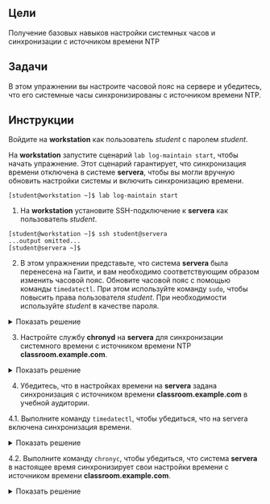 ## Цели

Получение базовых навыков настройки системных часов и синхронизации с источником времени NTP

## Задачи

В этом упражнении вы настроите часовой пояс на сервере и убедитесь, что его системные часы синхронизированы с источником времени NTP.


## Инструкции

Войдите на **workstation** как пользователь *student* с паролем *student*.

На **workstation** запустите сценарий `lab log-maintain start`, чтобы начать упражнение. Этот сценарий гарантирует, что синхронизация времени отключена в системе **servera**, чтобы вы могли вручную обновить настройки системы и включить синхронизацию времени.

```
[student@workstation ~]$ lab log-maintain start
```

1.	На **workstation** установите SSH-подключение к **servera** как пользователь *student*.

  ```
  [student@workstation ~]$ ssh student@servera
  ...output omitted...
  [student@servera ~]$ 
  ```

2.	В этом упражнении представьте, что система **servera** была перенесена на Гаити, и вам необходимо соответствующим образом изменить часовой пояс. Обновите часовой пояс с помощью команды `timedatectl`. При этом используйте команду `sudo`, чтобы повысить права пользователя *student*. При необходимости используйте *student* в качестве пароля.

  <details>
  <summary>Показать решение</summary>

  2.1.	Выполните команду `tzselect`, чтобы определить часовой пояс для Гаити.

  
  ```
  [student@servera ~]$ tzselect
  Please identify a location so that time zone rules can be set correctly.
  Please select a continent, ocean, "coord", or "TZ".
  1) Africa
  2) Americas
  3) Antarctica
  4) Asia
  5) Atlantic Ocean
  6) Australia
  7) Europe
  8) Indian Ocean
  9) Pacific Ocean
  10) coord - I want to use geographical coordinates.
  11) TZ - I want to specify the time zone using the Posix TZ format.
  #? 2
  Please select a country whose clocks agree with yours.
  1) Anguilla              19) Dominican Republic    37) Peru
  2) Antigua & Barbuda     20) Ecuador               38) Puerto Rico
  3) Argentina             21) El Salvador           39) St Barthelemy
  4) Aruba                 22) French Guiana         40) St Kitts & Nevis
  5) Bahamas               23) Greenland             41) St Lucia
  6) Barbados              24) Grenada               42) St Maarten (Dutch)
  7) Belize                25) Guadeloupe            43) St Martin (French)
  8) Bolivia               26) Guatemala             44) St Pierre & Miquelon
  9) Brazil                27) Guyana                45) St Vincent
  10) Canada                28) Haiti                 46) Suriname
  11) Caribbean NL          29) Honduras              47) Trinidad & Tobago
  12) Cayman Islands        30) Jamaica               48) Turks & Caicos Is
  13) Chile                 31) Martinique            49) United States
  14) Colombia              32) Mexico                50) Uruguay
  15) Costa Rica            33) Montserrat            51) Venezuela
  16) Cuba                  34) Nicaragua             52) Virgin Islands (UK)
  17) Curaçao               35) Panama                53) Virgin Islands (US)
  18) Dominica              36) Paraguay
  #? 28
  The following information has been given:

  Haiti

  Therefore TZ='America/Port-au-Prince' will be used.
  Selected time is now: Tue Feb 19 00:51:05 EST 2019.
  Universal Time is now: Tue Feb 19 05:51:05 UTC 2019.
  Is the above information OK?
  1) Yes
  2) No
  #? 1

  You can make this change permanent for yourself by appending the line
  TZ='America/Port-au-Prince'; export TZ
  to the file '.profile' in your home directory; then log out and log in again.

  Here is that TZ value again, this time on standard output so that you
  can use the /usr/bin/tzselect command in shell scripts:
  America/Port-au-Prince
  ```

  Обратите внимание, что предыдущая команда `tzselect` показала правильный часовой пояс для Гаити.

  2.2.	Выполните команду `timedatectl`, чтобы изменить часовой пояс на сервере **servera** на America/Port-au-Prince.

  ```
  [student@servera ~]$ sudo timedatectl set-timezone \
  America/Port-au-Prince
  [sudo] password for student: student
  2.3.	Выполните команду timedatectl, чтобы убедиться, что часовой пояс был изменен на America/Port-au-Prince.
  [student@servera ~]$ timedatectl
            Local time: Tue 2019-02-19 01:16:29 EST
            Universal time: Tue 2019-02-19 06:16:29 UTC
                  RTC time: Tue 2019-02-19 06:16:29
                  Time zone: America/Port-au-Prince (EST, -0500)
  System clock synchronized: no
                NTP service: inactive
            RTC in local TZ: no
  ```
  </details>

3.	Настройте службу **chronyd** на **servera** для синхронизации системного времени с источником времени NTP **classroom.example.com**.

  <details>
  <summary>Показать решение</summary>

  3.1.	Отредактируйте файл **/etc/chrony.conf**, чтобы указать сервер **classroom.example.com** в качестве источника времени NTP. Используйте команду `sudo vim /etc/chrony.conf`, чтобы отредактировать файл конфигурации. В следующем выводе показана строка, которую необходимо добавить в файл конфигурации:

  ```
  ...output omitted...
  server classroom.example.com iburst
  ...output omitted...
  ```

  Предыдущая строка в файле конфигурации **/etc/chrony.conf** включает опцию **iburst** для ускорения начальной синхронизации времени.

  3.2.	Выполните команду `timedatectl`, чтобы включить синхронизацию времени на **servera**.

  ```
  [student@servera ~]$ sudo timedatectl set-ntp yes
  ```

  Предыдущая команда `timedatectl` активирует сервер NTP с измененными настройками в файле конфигурации **/etc/chrony.conf**. Предыдущая команда `timedatectl` может активировать службу **chronyd** или службу **ntpd** в зависимости от того, что в данный момент установлено в системе.
  </details>

4.	Убедитесь, что в настройках времени на **servera** задана синхронизация с источником времени **classroom.example.com** в учебной аудитории.

  4.1.	Выполните команду `timedatectl`, чтобы убедиться, что на servera включена синхронизация времени.

  <details>
  <summary>Показать решение</summary>
  ```
  [student@servera ~]$ timedatectl
                Local time: Tue 2019-02-19 01:52:17 EST
            Universal time: Tue 2019-02-19 06:52:17 UTC
                  RTC time: Tue 2019-02-19 06:52:17
                  Time zone: America/Port-au-Prince (EST, -0500)
  System clock synchronized: yes
                NTP service: active
            RTC in local TZ: no
  ```


  Если предыдущий вывод показывает, что часы не синхронизированы, подождите две секунды и повторно выполните команду timedatectl. Для успешной синхронизации настроек времени с источником времени требуется несколько секунд.
  </details>

  4.2.	Выполните команду `chronyc`, чтобы убедиться, что система **servera** в настоящее время синхронизирует свои настройки времени с источником времени **classroom.example.com**.

  <details>
  <summary>Показать решение</summary>
  ```
  [student@servera ~]$ chronyc sources -v
  210 Number of sources = 1

    .-- Source mode  '^' = server, '=' = peer, '#' = local clock.
  / .- Source state '*' = current synced, '+' = combined , '-' = not combined,
  | /   '?' = unreachable, 'x' = time may be in error, '~' = time too variable.
  ||                                                 .- xxxx [ yyyy ] +/- zzzz
  ||      Reachability register (octal) -.           |  xxxx = adjusted offset,
  ||      Log2(Polling interval) --.      |          |  yyyy = measured offset,
  ||                                \     |          |  zzzz = estimated error.
  ||                                 |    |           \
  MS Name/IP address         Stratum Poll Reach LastRx Last sample               
  ===============================================================================
  ^* classroom.example.com         2   6   377    62   +105us[ +143us] +/-   14ms
  ```

  Обратите внимание, что в предыдущем выводе в поле состояния источника (**S**) для источника времени NTP **classroom.example.com** отображается звездочка (`*`). Звездочка указывает, что время локальной системы в настоящее время успешно синхронизируется с источником времени NTP.
  </details>

  4.3.	Выйдите с **servera**.

  ```
  [student@servera ~]$ exit
  logout
  Connection to servera closed.
  [student@workstation ~]$ 
  ```

## Конец

На **workstation** запустите сценарий `lab log-maintain finish`, чтобы закончить упражнение. Этот сценарий восстанавливает на servera исходный часовой пояс, а также все исходные настройки времени.

```
[student@workstation ~]$ lab log-maintain finish
```

Упражнение завершено.



